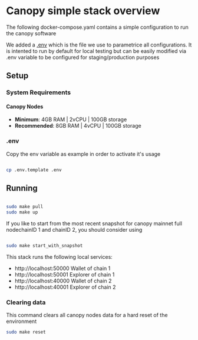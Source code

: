 # Canopy simple stack overview


The following docker-compose.yaml contains a simple configuration to run the canopy software

We added a [.env](./.env) which is the file we use to parametrice all configurations. It is intented to run by default for local testing but can be easily modified via .env variable to be configured for staging/production purposes


## Setup

### System Requirements

#### Canopy Nodes
- **Minimum**: 4GB RAM | 2vCPU | 100GB storage
- **Recommended**: 8GB RAM | 4vCPU | 100GB storage

### .env 

Copy the env variable as example in order to activate it's usage 

```bash

cp .env.template .env

```

## Running


```bash

sudo make pull
sudo make up

```

If you like to start from the most recent snapshot for canopy mainnet full nodechainID 1 and chainID 2, you should consider using

```bash

sudo make start_with_snapshot

```


This stack runs the following local services:

- http://localhost:50000 Wallet of chain 1
- http://localhost:50001 Explorer of chain 1
- http://localhost:40000 Wallet of chain 2
- http://localhost:40001 Explorer of chain 2

### Clearing data


This command clears all canopy nodes data for a hard reset of the environment

```bash
sudo make reset
```
